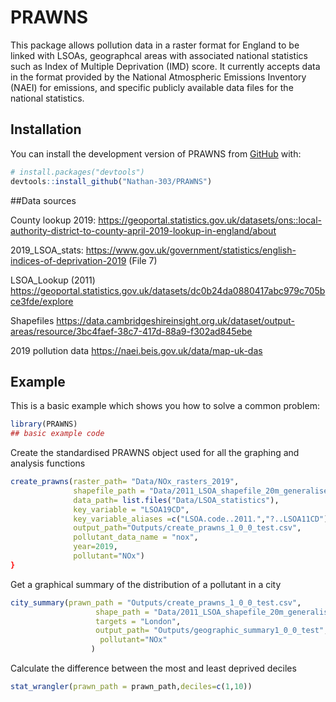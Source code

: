 
# PRAWNS


This package allows pollution data in a raster format for England to be linked
with LSOAs, geographcal areas with associated national statistics such as Index
of Multiple Deprivation (IMD) score. It currently accepts data in the format
provided by the National Atmospheric Emissions Inventory (NAEI) for emissions,
and specific publicly available data files for the national statistics.
<!-- badges: start -->
<!-- badges: end -->



## Installation

You can install the development version of PRAWNS from [GitHub](https://github.com/) with:



``` r
# install.packages("devtools")
devtools::install_github("Nathan-303/PRAWNS")
```

##Data sources

County lookup 2019:
https://geoportal.statistics.gov.uk/datasets/ons::local-authority-district-to-county-april-2019-lookup-in-england/about

2019_LSOA_stats:
https://www.gov.uk/government/statistics/english-indices-of-deprivation-2019 (File 7)

LSOA_Lookup (2011)
https://geoportal.statistics.gov.uk/datasets/dc0b24da0880417abc979c705bce3fde/explore

Shapefiles
https://data.cambridgeshireinsight.org.uk/dataset/output-areas/resource/3bc4faef-38c7-417d-88a9-f302ad845ebe

2019 pollution data
https://naei.beis.gov.uk/data/map-uk-das

## Example

This is a basic example which shows you how to solve a common problem:

``` r
library(PRAWNS)
## basic example code
```
Create the standardised PRAWNS object used for all the graphing and analysis 
functions
``` r
create_prawns(raster_path= "Data/NOx_rasters_2019",
              shapefile_path = "Data/2011_LSOA_shapefile_20m_generalised",
              data_path= list.files("Data/LSOA_statistics"),
              key_variable = "LSOA19CD",
              key_variable_aliases =c("LSOA.code..2011.","?..LSOA11CD"),
              output_path="Outputs/create_prawns_1_0_0_test.csv",
              pollutant_data_name = "nox",
              year=2019,
              pollutant="NOx")
}
```

Get a graphical summary of the distribution of a pollutant in a city
``` r
city_summary(prawn_path = "Outputs/create_prawns_1_0_0_test.csv",
                   shape_path = "Data/2011_LSOA_shapefile_20m_generalised",
                   targets = "London",
                   output_path= "Outputs/geographic_summary1_0_0_test",
                    pollutant="NOx"
                  )
```

Calculate the difference between the most and least deprived deciles
``` r
stat_wrangler(prawn_path = prawn_path,deciles=c(1,10))
```
